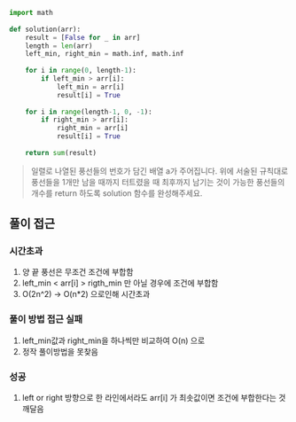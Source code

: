 ```python
import math
    
def solution(arr):
    result = [False for _ in arr]
    length = len(arr)
    left_min, right_min = math.inf, math.inf
    
    for i in range(0, length-1):
        if left_min > arr[i]:
            left_min = arr[i]
            result[i] = True
            
    for i in range(length-1, 0, -1):
        if right_min > arr[i]:
            right_min = arr[i]
            result[i] = True
    
    return sum(result)
```

> 일렬로 나열된 풍선들의 번호가 담긴 배열 a가 주어집니다. 위에 서술된 규칙대로 풍선들을 1개만 남을 때까지 터트렸을 때 최후까지 남기는 것이 가능한 풍선들의 개수를 return 하도록 solution 함수를 완성해주세요.

## 풀이 접근

### 시간초과

1. 양 끝 풍선은 무조건 조건에 부합함
2. left_min < arr[i] > rigth_min 만 아닐 경우에 조건에 부합함
3. O(2n^2) → O(n*2) 으로인해 시간초과

### 풀이 방법 접근 실패

1. left_min값과 right_min을 하나씩만 비교하여 O(n) 으로
2. 정작 풀이방법을 못찾음

### 성공

1. left or right 방향으로 한 라인에서라도 arr[i] 가 최솟값이면 조건에 부합한다는 것 깨달음
